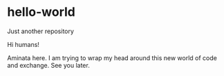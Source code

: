 # hello-world
Just another repository

Hi humans!

Aminata here. I am trying to wrap my head around this new world of code and exchange.
See you later.
